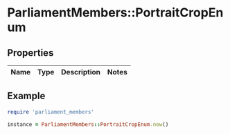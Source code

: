 # ParliamentMembers::PortraitCropEnum

## Properties

| Name | Type | Description | Notes |
| ---- | ---- | ----------- | ----- |

## Example

```ruby
require 'parliament_members'

instance = ParliamentMembers::PortraitCropEnum.new()
```

